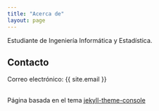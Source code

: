 ```yaml
---
title: "Acerca de"
layout: page
---
```


Estudiante de Ingeniería Informática y Estadística.

## Contacto
<!-- Twitter: http{{ site.twitter}}
GitHub: {{ site.github }} -->
Correo electrónico: {{ site.email }}
<!--## Donar
 Bitcoin (BTC): {{ site.bitcoin }}
Paypal: {{ site.paypal }} -->

<br>
<p style="text-align: center; display:inline">Página basada en el tema <a href="https://github.com/b2a3e8/jekyll-theme-console">jekyll-theme-console</a></p>